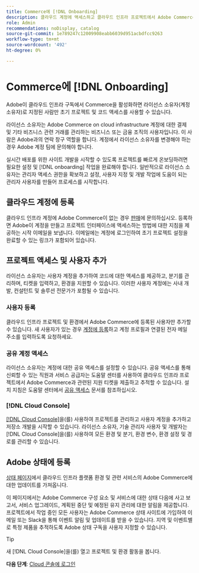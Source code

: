```yaml
---
title: Commerce에 [!DNL Onboarding]
description: 클라우드 계정에 액세스하고 클라우드 인프라 프로젝트에서 Adobe Commerce을 설정합니다.
role: Admin
recommendations: noDisplay, catalog
source-git-commit: 1e789247c12009908eabb6039d951acbdfcc9263
workflow-type: tm+mt
source-wordcount: '492'
ht-degree: 0%

---
```


# Commerce에 [!DNL Onboarding]

Adobe이 클라우드 인프라 구독에서 Commerce을 활성화하면 라이선스 소유자(계정 소유자)로 지정된 사람만 초기 프로젝트 및 코드 액세스를 사용할 수 있습니다.

라이선스 소유자는 Adobe Commerce on cloud infrastructure 계정에 대한 결제 및 기타 비즈니스 관련 거래를 관리하는 비즈니스 또는 금융 조직의 사용자입니다. 이 사람은 Adobe과의 연락 창구 역할을 합니다. 계정에서 라이선스 소유자를 변경해야 하는 경우 Adobe 계정 팀에 문의해야 합니다.

실시간 배포를 위한 사이트 개발을 시작할 수 있도록 프로젝트를 빠르게 온보딩하려면 필요한 설정 및 [!DNL onboarding] 작업을 완료해야 합니다. 일반적으로 라이선스 소유자는 관리자 액세스 권한을 확보하고 설정, 사용자 지정 및 개발 작업에 도움이 되는 관리자 사용자를 만들어 프로세스를 시작합니다.

## 클라우드 계정에 등록

클라우드 인프라 계정에 Adobe Commerce이 없는 경우 [판매]에 문의하십시오. 등록하면 Adobe이 계정을 만들고 프로젝트 인터페이스에 액세스하는 방법에 대한 지침을 제공하는 시작 이메일을 보냅니다. 이메일에는 계정에 로그인하여 초기 프로젝트 설정을 완료할 수 있는 링크가 포함되어 있습니다.

## 프로젝트 액세스 및 사용자 추가

라이선스 소유자는 사용자 계정을 추가하여 코드에 대한 액세스를 제공하고, 분기를 관리하며, 티켓을 입력하고, 환경을 지원할 수 있습니다. 이러한 사용자 계정에는 사내 개발, 컨설턴트 및 솔루션 전문가가 포함될 수 있습니다.

### 사용자 등록

클라우드 인프라 프로젝트 및 환경에서 Adobe Commerce에 등록된 사용자만 추가할 수 있습니다. 새 사용자가 있는 경우 [계정에 등록](https://account.magento.com/customer/account/login/)하고 계정 프로필과 연결된 전자 메일 주소를 입력하도록 요청하세요.

### 공유 계정 액세스

라이선스 소유자는 계정에 대한 공유 액세스를 설정할 수 있습니다. 공유 액세스를 통해 신뢰할 수 있는 직원과 서비스 공급자는 도움말 센터를 사용하여 클라우드 인프라 프로젝트에서 Adobe Commerce과 관련된 지원 티켓을 제출하고 추적할 수 있습니다. 설치 지침은 도움말 센터에서 [공유 액세스] 문서를 참조하십시오.

### [!DNL Cloud Console]

[[!DNL Cloud Console]](cloud-console.md)을(를) 사용하여 프로젝트를 관리하고 사용자 계정을 추가하고 저장소 개발을 시작할 수 있습니다. 라이선스 소유자, 기술 관리자 사용자 및 개발자는 [!DNL Cloud Console]을(를) 사용하여 모든 환경 및 분기, 환경 변수, 환경 설정 및 경로를 관리할 수 있습니다.

## Adobe 상태에 등록

[상태 페이지]에서 클라우드 인프라 플랫폼 환경 및 관련 서비스의 Adobe Commerce에 대한 업데이트를 가져옵니다.

이 페이지에서는 Adobe Commerce 구성 요소 및 서비스에 대한 상태 다음에 사고 보고서, 서비스 업그레이드, 계획된 중단 및 예정된 유지 관리에 대한 알림을 제공합니다. 프로젝트에서 작업 중인 모든 사용자는 Adobe Commerce 상태 사이트에 가입하여 이메일 또는 Slack을 통해 이벤트 알림 및 업데이트를 받을 수 있습니다. 지역 및 이벤트별로 특정 제품을 추적하도록 Adobe 상태 구독을 사용자 지정할 수 있습니다.

>[!TIP]
>
> 새 [!DNL Cloud Console]을(를) 열고 프로젝트 및 환경 활동을 봅니다.
>
>**다음 단계**: [Cloud 콘솔에 로그인](cloud-console.md)

<!-- link definitions -->

[판매]: https://business.adobe.com/kr/products/magento/get-demo.html
[공유 액세스]: https://experienceleague.adobe.com/docs/commerce-knowledge-base/kb/help-center-guide/magento-help-center-user-guide.html?lang=ko#shared-access
[상태 페이지]: https://status.adobe.com/products/503473
